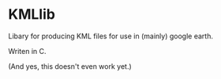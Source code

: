 KMLlib
======

Libary for producing KML files for use in (mainly) google earth.

Writen in C.

(And yes, this doesn't even work yet.)
